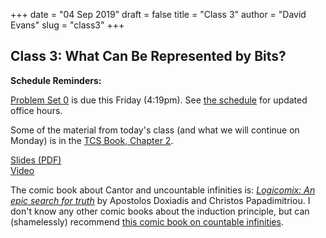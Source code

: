 +++
date = "04 Sep 2019"
draft = false
title = "Class 3"
author = "David Evans"
slug = "class3"
+++


## Class 3: What Can Be Represented by Bits?

**Schedule Reminders:**

[Problem Set 0](/ps0) is due this Friday (4:19pm).  See [the schedule](/schedule) for updated office hours.

Some of the material from today's class (and what we will continue on Monday) is in the [TCS Book, Chapter 2](/docs/tcs-chapter2.pdf).

[Slides (PDF)](https://www.dropbox.com/s/zcfx1anr04k4l2z/class3-inked.pptx?dl=0)  
[Video](https://uva.hosted.panopto.com/Panopto/Pages/Viewer.aspx?id=902b7d43-fd0d-470a-88d1-aabe01412d86)

The comic book about Cantor and uncountable infinities is:
[_Logicomix: An epic search for
truth_](https://www.amazon.com/Logicomix-search-truth-Apostolos-Doxiadis/dp/1596914521/)
by Apostolos Doxiadis and Christos Papadimitriou. I don't know any
other comic books about the induction principle, but can (shamelessly) recommend [this comic book on countable infinities](https://dori-mic.org).



